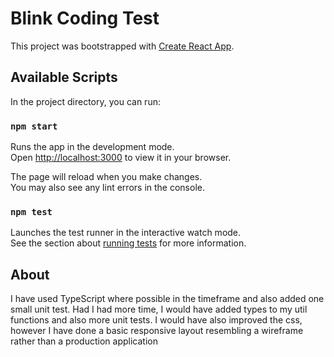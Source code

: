 # Blink Coding Test

This project was bootstrapped with [Create React App](https://github.com/facebook/create-react-app).

## Available Scripts

In the project directory, you can run:

### `npm start`

Runs the app in the development mode.\
Open [http://localhost:3000](http://localhost:3000) to view it in your browser.

The page will reload when you make changes.\
You may also see any lint errors in the console.

### `npm test`

Launches the test runner in the interactive watch mode.\
See the section about [running tests](https://facebook.github.io/create-react-app/docs/running-tests) for more information.

## About
I have used TypeScript where possible in the timeframe and also added one small unit test.
Had I had more time, I would have added types to my util functions and also more unit tests.
I would have also improved the css, however I have done a basic responsive layout resembling a wireframe rather than a production application

